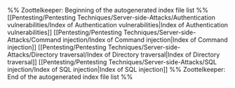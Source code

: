 %% Zoottelkeeper: Beginning of the autogenerated index file list  %%
 [[Pentesting/Pentesting Techniques/Server-side-Attacks/Authentication vulnerabilities/Index of Authentication vulnerabilities|Index of Authentication vulnerabilities]]
 [[Pentesting/Pentesting Techniques/Server-side-Attacks/Command injection/Index of Command injection|Index of Command injection]]
 [[Pentesting/Pentesting Techniques/Server-side-Attacks/Directory traversal/Index of Directory traversal|Index of Directory traversal]]
 [[Pentesting/Pentesting Techniques/Server-side-Attacks/SQL injection/Index of SQL injection|Index of SQL injection]]
%% Zoottelkeeper: End of the autogenerated index file list  %%
